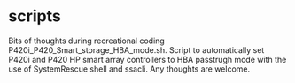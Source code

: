 # scripts
Bits of thoughts during recreational coding
P420i_P420_Smart_storage_HBA_mode.sh. Script to automatically set P420i and P420 HP smart array controllers to HBA passtrugh mode with the use of SystemRescue shell and ssacli. Any thoughts are welcome.